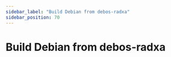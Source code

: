 ```yaml
---
sidebar_label: "Build Debian from debos-radxa"
sidebar_position: 70
---
```


# Build Debian from debos-radxa
